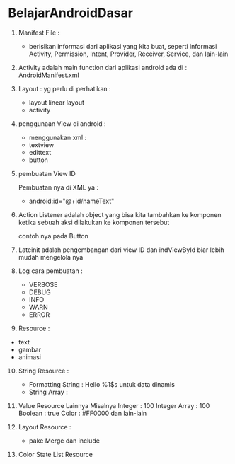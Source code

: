 # BelajarAndroidDasar

1. Manifest File :
    - berisikan informasi dari aplikasi yang kita buat, seperti informasi Activity, Permission, Intent, Provider, Receiver, Service, dan lain-lain

2. Activity adalah main function dari aplikasi android
    ada di : AndroidManifest.xml

3. Layout : yg perlu di perhatikan :
    - layout linear layout
    - activity

4. penggunaan View di android :
    - menggunakan  xml :
    - textview
    - edittext
    - button


5. pembuatan View ID

    Pembuatan nya di XML ya : 
    -  android:id="@+id/nameText"

6. Action Listener adalah object yang bisa kita tambahkan ke komponen ketika sebuah aksi dilakukan ke komponen tersebut

    contoh nya pada Button

7. Lateinit adalah pengembangan dari view ID dan indViewById biar lebih mudah mengelola nya

8. Log cara pembuatan :
    - VERBOSE
    - DEBUG
    - INFO
    - WARN
    - ERROR

9. Resource :
  - text
  - gambar
  - animasi

10. String Resource :
    - Formatting String :  <string name="sayHelloTextView">Hello %1$s </string> untuk data dinamis
    - String Array : <string-array name="names">

11. Value Resource Lainnya
    Misalnya Integer : <integer name="maxAge">100</integer>
    Integer Array : <integer-array name="maxAge">100</integer-array>
    Boolean : <bool name="isLogin">true</bool>
    Color : <color name="colorPrimary">#FF0000</color>
    dan lain-lain

12. Layout Resource :
    - pake Merge dan include

13. Color State List Resource
